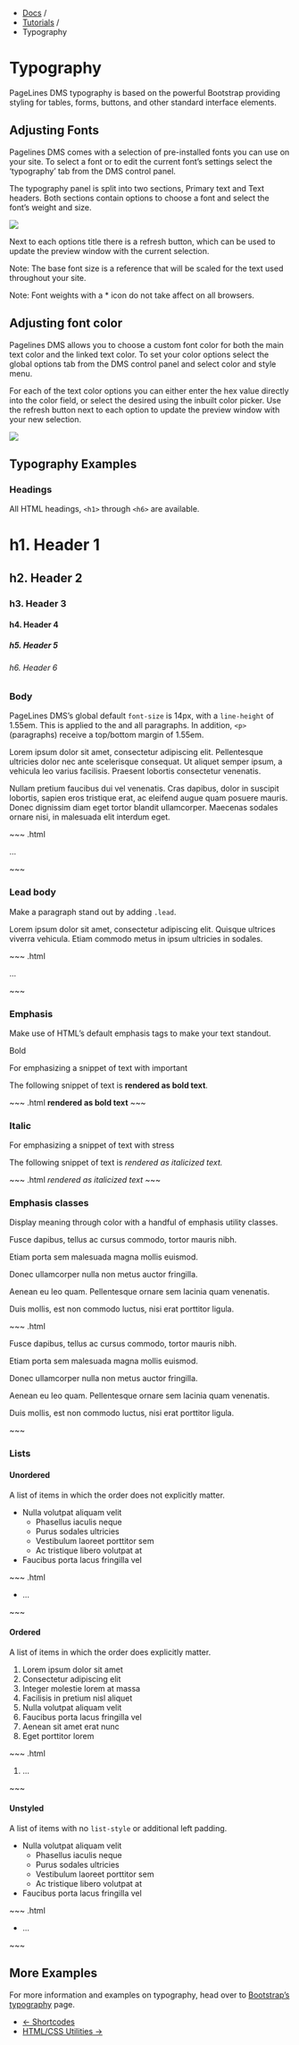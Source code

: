 <div class="row-fluid">
	<div class="span12">
		<ul class="breadcrumb">
  			<li><a href="http://docs.pagelines.com/">Docs</a> <span class="divider">/</span></li>
  			<li><a href="http://docs.pagelines.com/tutorials">Tutorials</a> <span class="divider">/</span></li>
  			<li class="active">Typography</li>
		</ul>
	</div>
</div>

# Typography #

PageLines DMS typography is based on the powerful Bootstrap providing styling for tables, forms, buttons, and other standard interface elements.

## Adjusting Fonts ##

Pagelines DMS comes with a selection of pre-installed fonts you can use on your site. To select a font or to edit the current font’s settings select the ‘typography’ tab from the DMS control panel.

The typography panel is split into two sections, Primary text and Text headers. Both sections contain options to choose a font and select the font’s weight and size.

![](https://raw.github.com/pagelines/Docs/master/gh-pages-template/public/img/typography.jpg)

Next to each options title there is a refresh button, which can be used to update the preview window with the current selection.

Note: The base font size is a reference that will be scaled for the text used throughout your site.

Note: Font weights with a * icon do not take affect on all browsers.

## Adjusting font color ##

Pagelines DMS allows you to choose a custom font color for both the main text color and the linked text color. To set your color options select the global options tab from the DMS control panel and select color and style menu.

For each of the text color options you can either enter the hex value directly into the color field, or select the desired using the inbuilt color picker. Use the refresh button next to each option to update the preview window with your new selection.

![](https://raw.github.com/pagelines/Docs/master/gh-pages-template/public/img/color-style.jpg)

## Typography Examples ##

### Headings ###

All HTML headings, `<h1>` through `<h6>` are available.

<div markdown="1" class="docs-example">
	<h1>h1. Header 1</h1>
	<h2>h2. Header 2</h2>
	<h3>h3. Header 3</h3>
	<h4>h4. Header 4</h4>
	<h5>h5. Header 5</h5>
	<h6>h6. Header 6</h6>
</div>

### Body ###

PageLines DMS’s global default `font-size` is 14px, with a `line-height` of 1.55em. This is applied to the <body> and all paragraphs. In addition, `<p>` (paragraphs) receive a top/bottom margin of 1.55em.

<div class="docs-example">
	<p>Lorem ipsum dolor sit amet, consectetur adipiscing elit. Pellentesque ultricies dolor nec ante scelerisque consequat. Ut aliquet semper ipsum, a vehicula leo varius facilisis. Praesent lobortis consectetur venenatis.</p>
	<p></p>
	<p>Nullam pretium faucibus dui vel venenatis. Cras dapibus, dolor in suscipit lobortis, sapien eros tristique erat, ac eleifend augue quam posuere mauris. Donec dignissim diam eget tortor blandit ullamcorper. Maecenas sodales ornare nisi, in malesuada elit interdum eget.
	</p>
</div>
~~~ .html
<p>...</p>
~~~

### Lead body ###

Make a paragraph stand out by adding `.lead`.

<div class="docs-example">
	<p class="zmt lead">Lorem ipsum dolor sit amet, consectetur adipiscing elit. Quisque ultrices viverra vehicula. Etiam commodo metus in ipsum ultricies in sodales.</p>
</div>
~~~ .html
<p class="lead">...</p>
~~~

### Emphasis ###

Make use of HTML’s default emphasis tags to make your text standout.

Bold

For emphasizing a snippet of text with important

<div class="docs-example">
<p>
The following snippet of text is <strong>rendered as bold text</strong>.</p>
</div>
~~~ .html
<strong>rendered as bold text</strong>
~~~

### Italic ###

For emphasizing a snippet of text with stress

<div class="docs-example">
<p>
The following snippet of text is <em>rendered as italicized text.</em>
</p>
</div>
~~~ .html
<em>rendered as italicized text</em>
~~~

### Emphasis classes ###

Display meaning through color with a handful of emphasis utility classes.

<div markdown="1" class="docs-example">
	<p class="muted">Fusce dapibus, tellus ac cursus commodo, tortor mauris nibh.</p>
	<p class="text-warning">Etiam porta sem malesuada magna mollis euismod.</p>
	<p class="text-error">Donec ullamcorper nulla non metus auctor fringilla.</p>
	<p class="text-info">Aenean eu leo quam. Pellentesque ornare sem lacinia quam venenatis.</p>
	<p class="text-success">Duis mollis, est non commodo luctus, nisi erat porttitor ligula.</p>
</div>
~~~ .html
<p class="muted">Fusce dapibus, tellus ac cursus commodo, tortor mauris nibh.</p>
<p class="text-warning">Etiam porta sem malesuada magna mollis euismod.</p>
<p class="text-error">Donec ullamcorper nulla non metus auctor fringilla.</p>
<p class="text-info">Aenean eu leo quam. Pellentesque ornare sem lacinia quam venenatis.</p>
<p class="text-success">Duis mollis, est non commodo luctus, nisi erat porttitor ligula.</p>
~~~

### Lists ###

#### Unordered ####

A list of items in which the order does not explicitly matter.

<div class="docs-example">
<ul>
<li>Nulla volutpat aliquam velit
<ul>
<li>Phasellus iaculis neque</li>
<li>Purus sodales ultricies</li>
<li>Vestibulum laoreet porttitor sem</li>
<li>Ac tristique libero volutpat at</li>
</ul>
</li>
<li>Faucibus porta lacus fringilla vel</li>
</ul>
</div>
~~~ .html
<ul>
  <li>...</li>
</ul>
~~~

#### Ordered ####

A list of items in which the order does explicitly matter.

<div class="docs-example">
<ol>
<li>Lorem ipsum dolor sit amet</li>
<li>Consectetur adipiscing elit</li>
<li>Integer molestie lorem at massa</li>
<li>Facilisis in pretium nisl aliquet</li>
<li>Nulla volutpat aliquam velit</li>
<li>Faucibus porta lacus fringilla vel</li>
<li>Aenean sit amet erat nunc</li>
<li>Eget porttitor lorem</li>
</ol>
</div>
~~~ .html
<ol>
  <li>...</li>
</ol>
~~~

#### Unstyled ####

A list of items with no `list-style` or additional left padding.

<div class="docs-example">
<ul class="unstyled">
<li>Nulla volutpat aliquam velit
<ul>
<li>Phasellus iaculis neque</li>
<li>Purus sodales ultricies</li>
<li>Vestibulum laoreet porttitor sem</li>
<li>Ac tristique libero volutpat at</li>
</ul>
</li>
<li>Faucibus porta lacus fringilla vel</li>
</ul>
</div>
~~~ .html
<ul class="unstyled">
  <li>...</li>
</ul>
~~~

## More Examples ##

For more information and examples on typography, head over to [Bootstrap’s typography](http://getbootstrap.com/2.3.2/base-css.html#typography) page.

<div class="row-fluid">
	<div class="span12">
		<ul class="pager">
			<li class="pull-left"><a href="http://docs.pagelines.com/tutorials/shortcodes">&larr; Shortcodes</a></li>
  			<li class="pull-right"><a href="http://docs.pagelines.com/tutorials/html-css-utilities">HTML/CSS Utilities &rarr;</a></li>
		</ul>
	</div>
</div>

